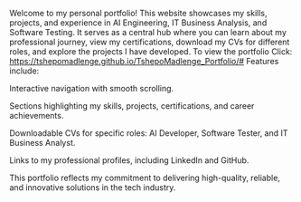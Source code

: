 Welcome to my personal portfolio! This website showcases my skills, projects, and experience in AI Engineering, IT Business Analysis, and Software Testing. It serves as a central hub where you can learn about my professional journey, view my certifications, download my CVs for different roles, and explore the projects I have developed.
To view the portfolio Click: https://tshepomadlenge.github.io/TshepoMadlenge_Portfolio/#
Features include:

Interactive navigation with smooth scrolling.

Sections highlighting my skills, projects, certifications, and career achievements.

Downloadable CVs for specific roles: AI Developer, Software Tester, and IT Business Analyst.

Links to my professional profiles, including LinkedIn and GitHub.

This portfolio reflects my commitment to delivering high-quality, reliable, and innovative solutions in the tech industry.
